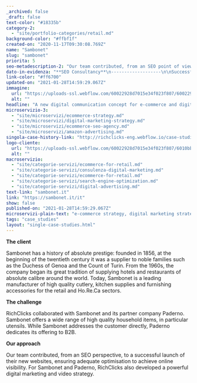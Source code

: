 ```yaml
---
_archived: false
_draft: false
text-color: "#18335b"
category-2:
  - "site/portfolio-categories/retail.md"
background-color: "#ffbf1f"
created-on: "2020-11-17T09:30:08.769Z"
name: "Sambonet"
slug: "sambonet"
priorita: 5
seo-metadescription-2: "Our team contributed, from an SEO point of view, to a successful launch of the Sambonet and Paderno websites, in order to gain online visibility. Read more!"
dato-in-evidenza: "**SEO Consultancy**\n-------------------\n\nSuccessful launch of new website, fully optimised for SEO  \n\n**E-Commerce strategy**\n-----------------------\n\nRetail optimisation and growth  \n\nVideo Strategy\n--------------\n\nProspecting video campaign targeting new potential customers"
link-color: "#ff6700"
updated-on: "2021-01-28T14:59:29.067Z"
immagine:
  url: "https://uploads-ssl.webflow.com/60022928d7015e34f023f807/60022928d7015e26a823fb51_case-_0000s_0004_Sambonet_Background-compressed-11zon.jpg"
  alt: ""
headline: "A new digital communication concept for e-commerce and digital retail"
microservizio-3:
  - "site/microservizi/ecommerce-strategy.md"
  - "site/microservizi/digital-marketing-strategy.md"
  - "site/microservizi/ecommerce-seo-agency.md"
  - "site/microservizi/amazon-advertising.md"
singola-case-history-link: "http://richclicks-eng.webflow.io/case-studies/sambonet"
logo-cliente:
  url: "https://uploads-ssl.webflow.com/60022928d7015e34f023f807/6010bb39c4207c6bf501122b_60022928d7015e208623fbb3_Sambonet.png"
  alt: ""
macroservizio:
  - "site/categorie-servizi/ecommerce-for-retail.md"
  - "site/categorie-servizi/consulenza-digital-marketing.md"
  - "site/categorie-servizi/ecommerce-for-retail.md"
  - "site/categorie-servizi/search-engine-optimization.md"
  - "site/categorie-servizi/digital-advertising.md"
text-link: "sambonet.it"
link: "https://sambonet.it/it"
show: false
published-on: "2021-01-28T14:59:29.067Z"
microservizi-plain-text: "e-commerce strategy, digital marketing strategy, SEO for e-commerce, amazon advertising"
tags: "case_studies"
layout: "single-case-studies.html"
---
```


**The client**

Sambonet has a history of absolute prestige: founded in 1856, at the beginning of the twentieth century it was a supplier to noble families such as the Duchess of Genoa and the Count of Turin. From the 1960s, the company began its great tradition of supplying hotels and restaurants of absolute calibre around the world. Today, Sambonet is a leading manufacturer of high quality cutlery, kitchen supplies and furnishing accessories for the retail and Ho.Re.Ca sectors.

**The challenge**

RichClicks collaborated with Sambonet and its partner company Paderno. Sambonet offers a wide range of high quality household items, in particular utensils. While Sambonet addresses the customer directly, Paderno dedicates its offering to B2B.

**Our approach**

Our team contributed, from an SEO perspective, to a successful launch of their new websites, ensuring adequate optimisation to achieve online visibility. For Sambonet and Paderno, RichClicks also developed a powerful digital marketing and video strategy.
